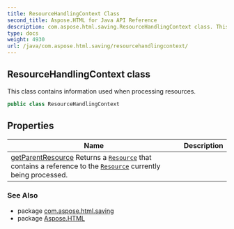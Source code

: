 ```yaml
---
title: ResourceHandlingContext Class
second_title: Aspose.HTML for Java API Reference
description: com.aspose.html.saving.ResourceHandlingContext class. This class contains information used when processing resources
type: docs
weight: 4930
url: /java/com.aspose.html.saving/resourcehandlingcontext/
---
```

## ResourceHandlingContext class

This class contains information used when processing resources.

```java
public class ResourceHandlingContext
```

## Properties

| Name | Description |
| --- | --- |
| [getParentResource](../../com.aspose.html.saving/resourcehandlingcontext/parentresource/) Returns a [`Resource`](../resource/) that contains a reference to the [`Resource`](../resource/) currently being processed. |

### See Also

* package [com.aspose.html.saving](../../com.aspose.html.saving/)
* package [Aspose.HTML](../../)
